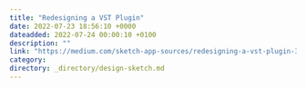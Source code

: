 ```yaml
---
title: "Redesigning a VST Plugin"
date: 2022-07-23 18:56:10 +0000
dateadded: 2022-07-24 00:00:10 +0100
description: ""
link: "https://medium.com/sketch-app-sources/redesigning-a-vst-plugin-33ee62635ddf?source=rss----d23119b14977---4"
category:
directory: _directory/design-sketch.md
---
```

